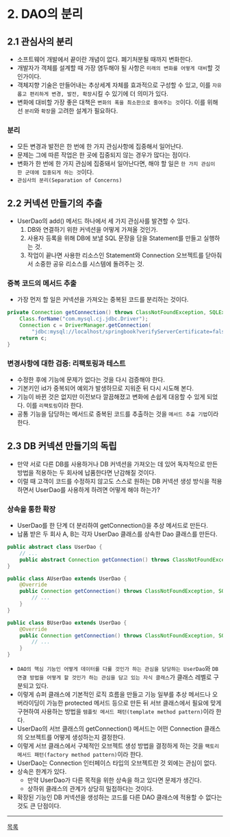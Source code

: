 # 2. DAO의 분리

## 2.1 관심사의 분리

- 소프트웨어 개발에서 끝이란 개념이 없다. 폐기처분될 때까지 변화한다.
- 개발자가 객체를 설계할 때 가장 염두해야 될 사항은 `미래의 변화를 어떻게 대비`할 것인가이다.
- 객체지향 기술은 만들어내는 추상세계 자체를 효과적으로 구성할 수 있고, 이를 `자유롭고 편리하게 변경, 발전, 확장`시킬 수 있기에 더 의미가 있다.
- 변화에 대비할 가장 좋은 대책은 `변화의 폭을 최소한으로 줄여주는 것`이다. 이를 위해선 `분리`와 `확장`을 고려한 설계가 필요하다.

### 분리

- 모든 변경과 발전은 한 번에 한 가지 관심사항에 집중해서 일어난다.
- 문제는 그에 따른 작업은 한 곳에 집중되지 않는 경우가 많다는 점이다.
- 변화가 한 번에 한 가지 관심에 집중돼서 일어난다면, 해야 할 일은 `한 가지 관심이 한 군데에 집중되게 하는 것`이다.
- `관심사의 분리(Separation of Concerns)`

## 2.2 커넥션 만들기의 추출

- UserDao의 add() 메서드 하나에서 세 가지 관심사를 발견할 수 있다.
    1. DB와 연결하기 위한 커넥션을 어떻게 가져올 것인가.
    2. 사용자 등록을 위해 DB에 보낼 SQL 문장을 담을 Statement를 만들고 실행하는 것.
    3. 작업이 끝나면 사용한 리소스인 Statement와 Connection 오브젝트를 닫아줘서 소중한 공유 리소스를 시스템에 돌려주는 것.

### 중복 코드의 메서드 추출

- 가장 먼저 할 일은 커넥션을 가져오는 중복된 코드를 분리하는 것이다.

```java
private Connection getConnection() throws ClassNotFoundException, SQLException {
    Class.forName("com.mysql.cj.jdbc.Driver");
    Connection c = DriverManager.getConnection(
        "jdbc:mysql://localhost/springbook?verifyServerCertificate=false&useSSL=false", "spring", "book");
    return c;
}
```

### 변경사항에 대한 검증: 리팩토링과 테스트

- 수정한 후에 기능에 문제가 없다는 것을 다시 검증해야 한다.
- 기본키인 id가 중복되어 예외가 발생하므로 지워준 뒤 다시 시도해 본다.
- 기능이 바뀐 것은 없지만 이전보다 깔끔해졌고 변화에 손쉽게 대응할 수 있게 되었다. 이를 `리팩토링`이라 한다.
- 공통 기능을 담당하는 메서드로 중복된 코드를 추출하는 것을 `메서드 추출 기법`이라 한다.

## 2.3 DB 커넥션 만들기의 독립

- 만약 서로 다른 DB를 사용하거나 DB 커넥션을 가져오는 데 있어 독자적으로 만든 방법을 적용하는 두 회사에 납품한다면 난감해질 것이다.
- 이럴 때 고객이 코드를 수정하지 않고도 스스로 원하는 DB 커넥션 생성 방식을 적용하면서 UserDao를 사용하게 하려면 어떻게 해야 하는가?

### 상속을 통한 확장

- UserDao를 한 단계 더 분리하여 getConnection()을 추상 메서드로 만든다.
- 납품 받은 두 회사 A, B는 각자 UserDao 클래스를 상속한 Dao 클래스를 만든다.

```java
public abstract class UserDao {
    // ...
    public abstract Connection getConnection() throws ClassNotFoundException, SQLException;
}

public class AUserDao extends UserDao {
    @Override
    public Connection getConnection() throws ClassNotFoundException, SQLException {
        // ...
    }
}

public class BUserDao extends UserDao {
    @Override
    public Connection getConnection() throws ClassNotFoundException, SQLException {
        // ...
    }
}
```

- `DAO의 핵심 기능인 어떻게 데이터를 다룰 것인가 하는 관심을 담당하는 UserDao`와 `DB 연결 방법을 어떻게 할 것인가 하는 관심을 담고 있는 자식 클래스`가 클래스 레벨로 구분되고 있다.
- 이렇게 슈퍼 클래스에 기본적인 로직 흐름을 만들고 기능 일부를 추상 메서드나 오버라이딩이 가능한 protected 메서드 등으로 만든 뒤 서브 클래스에서 필요에 맞게 구현하여 사용하는 방법을 `템플릿 메서드 패턴(template method pattern)`이라 한다.
- UserDao의 서브 클래스의 getConnection() 메서드는 어떤 Connection 클래스의 오브젝트를 어떻게 생성하는지 결정한다.
- 이렇게 서브 클래스에서 구체적인 오브젝트 생성 방법을 결정하게 하는 것을 `팩토리 메서드 패턴(factory method pattern)`이라 한다.
- UserDao는 Connection 인터페이스 타입의 오브젝트란 것 외에는 관심이 없다.
- 상속은 한계가 있다. 
    - 만약 UserDao가 다른 목적을 위한 상속을 하고 있다면 문제가 생긴다.
    - 상하위 클래스의 관계가 상당히 밀접하다는 것이다.
- 확장된 기능인 DB 커넥션을 생성하는 코드를 다른 DAO 클래스에 적용할 수 없다는 것도 큰 단점이다.

---
[목록](./index.md)
